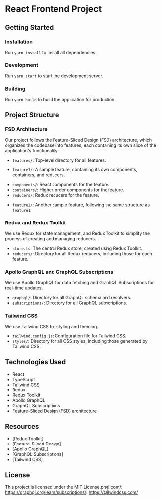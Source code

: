 **React Frontend Project**
=====================

**Getting Started**
---------------

### Installation

Run `yarn install` to install all dependencies.

### Development

Run `yarn start` to start the development server.

### Building

Run `yarn build` to build the application for production.

**Project Structure**
--------------------

### FSD Architecture

Our project follows the Feature-Sliced Design (FSD) architecture, which organizes the codebase into features, each containing its own slice of the application's functionality.

* `features/`: Top-level directory for all features.
+ `feature1/`: A sample feature, containing its own components, containers, and reducers.
- `components/`: React components for the feature.
- `containers/`: Higher-order components for the feature.
- `reducers/`: Redux reducers for the feature.
+ `feature2/`: Another sample feature, following the same structure as `feature1`.

### Redux and Redux Toolkit

We use Redux for state management, and Redux Toolkit to simplify the process of creating and managing reducers.

* `store.ts`: The central Redux store, created using Redux Toolkit.
* `reducers/`: Directory for all Redux reducers, including those for each feature.

### Apollo GraphQL and GraphQL Subscriptions

We use Apollo GraphQL for data fetching and GraphQL Subscriptions for real-time updates.

* `graphql/`: Directory for all GraphQL schema and resolvers.
* `subscriptions/`: Directory for all GraphQL subscriptions.

### Tailwind CSS

We use Tailwind CSS for styling and theming.

* `tailwind.config.js`: Configuration file for Tailwind CSS.
* `styles/`: Directory for all CSS styles, including those generated by Tailwind CSS.

**Technologies Used**
--------------------

* React
* TypeScript
* Tailwind CSS
* Redux
* Redux Toolkit
* Apollo GraphQL
* GraphQL Subscriptions
* Feature-Sliced Design (FSD) architecture

**Resources**
------------

* [Redux Toolkit]
* [Feature-Sliced Design]
* [Apollo GraphQL]
* [GraphQL Subscriptions]
* [Tailwind CSS]

**License**
-------

This project is licensed under the MIT License.phql.com/: https://graphql.org/learn/subscriptions/: https://tailwindcss.com/